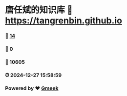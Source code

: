 # 唐任斌的知识库 :link: https://tangrenbin.github.io 
### :page_facing_up: [14](https://tangrenbin.github.io/tag.html) 
### :speech_balloon: 0 
### :hibiscus: 10605 
### :alarm_clock: 2024-12-27 15:58:59 
### Powered by :heart: [Gmeek](https://github.com/Meekdai/Gmeek)
